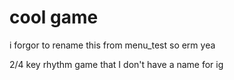 # cool game

i forgor to rename this from menu_test so erm yea

2/4 key rhythm game that I don't have a name for ig